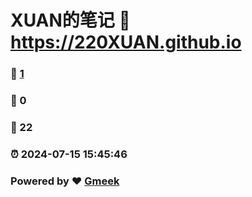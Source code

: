 # XUAN的笔记 :link: https://220XUAN.github.io 
### :page_facing_up: [1](https://220XUAN.github.io/tag.html) 
### :speech_balloon: 0 
### :hibiscus: 22 
### :alarm_clock: 2024-07-15 15:45:46 
### Powered by :heart: [Gmeek](https://github.com/Meekdai/Gmeek)
